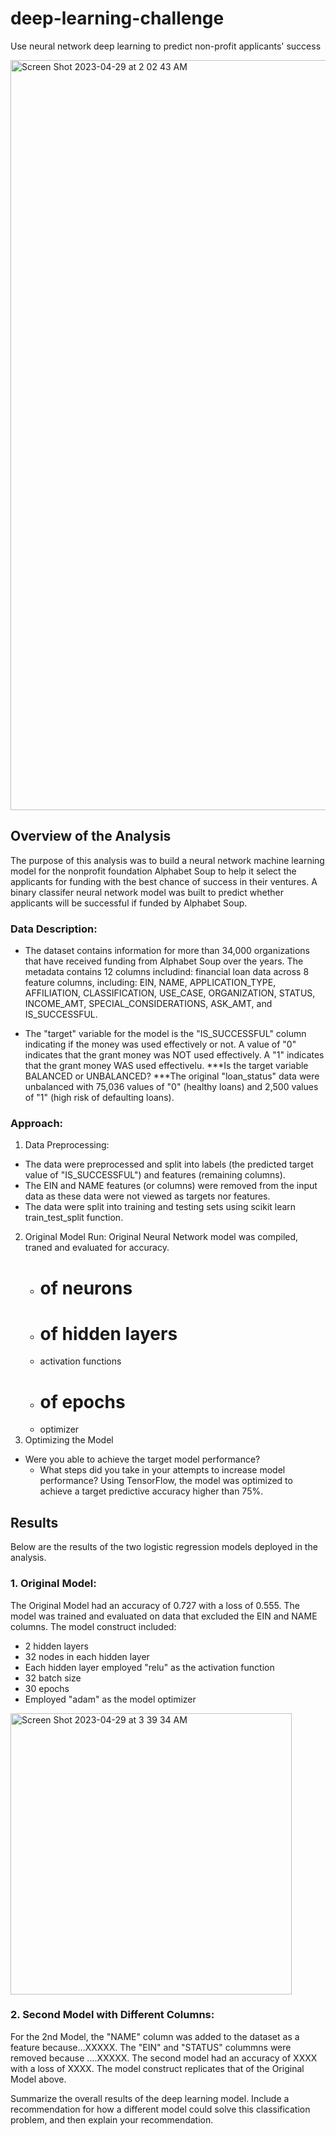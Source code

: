 # deep-learning-challenge
Use neural network deep learning to predict non-profit applicants' success 

<img width="1200" alt="Screen Shot 2023-04-29 at 2 02 43 AM" src="https://user-images.githubusercontent.com/44728723/235286788-96767064-3118-48e0-b2d0-37e3ec74ef26.png">

## Overview of the Analysis
The purpose of this analysis was to build a neural network machine learning model for the nonprofit foundation Alphabet Soup to help it select the applicants for funding with the best chance of success in their ventures. A binary classifer neural network model was built to predict whether applicants will be successful if funded by Alphabet Soup.

### Data Description:
 - The dataset contains information for more than 34,000 organizations that have received funding from Alphabet Soup over the years. The metadata contains 12 columns includind: financial loan data across 8 feature columns, including: EIN, NAME, APPLICATION_TYPE, AFFILIATION, CLASSIFICATION, USE_CASE, ORGANIZATION, STATUS, INCOME_AMT, SPECIAL_CONSIDERATIONS, ASK_AMT, and IS_SUCCESSFUL.

 - The "target" variable for the model is the "IS_SUCCESSFUL" column indicating if the money was used effectively or not. A value of "0" indicates that the grant money was NOT used effectively. A "1" indicates that the grant money WAS used effectivelu. ***Is the target variable  BALANCED or UNBALANCED? ***The original "loan_status" data were unbalanced with 75,036 values of "0" (healthy loans) and 2,500 values of "1" (high risk of defaulting loans).

### Approach:
 1. Data Preprocessing:  
  - The data were preprocessed and split into labels (the predicted target value of "IS_SUCCESSFUL") and features (remaining columns).
  - The EIN and NAME features (or columns) were removed from the input data as these data were not viewed as targets nor features.
  - The data were split into training and testing sets using scikit learn train_test_split function.
 2. Original Model Run:  Original Neural Network model was compiled, traned and evaluated for accuracy.
    - # of neurons
    - # of hidden layers
    - activation functions
    - # of epochs
    - optimizer
 3. Optimizing the Model
  - Were you able to achieve the target model performance?
    - What steps did you take in your attempts to increase model performance?
Using TensorFlow, the model was optimized to achieve a target predictive accuracy higher than 75%. 


## Results

Below are the results of the two logistic regression models deployed in the analysis.

### 1. Original Model:  
The Original Model had an accuracy of 0.727 with a loss of 0.555. The model was trained and evaluated on data that excluded the EIN and NAME columns. The model construct included: 
 - 2 hidden layers
 - 32 nodes in each hidden layer
 - Each hidden layer employed "relu" as the activation function
 - 32 batch size
 - 30 epochs
 - Employed "adam" as the model optimizer

<img width="450" alt="Screen Shot 2023-04-29 at 3 39 34 AM" src="https://user-images.githubusercontent.com/44728723/235290483-11894972-6088-4bc6-9097-7425f3dc4865.png">

### 2. Second Model with Different Columns:  
For the 2nd Model, the "NAME" column was added to the dataset as a feature because...XXXXX. The "EIN" and "STATUS" colummns were removed because ....XXXXX. The second model had an accuracy of XXXX with a loss of XXXX. The model construct replicates that of the Original Model above.

Summarize the overall results of the deep learning model. Include a recommendation for how a different model could solve this classification problem, and then explain your recommendation.
